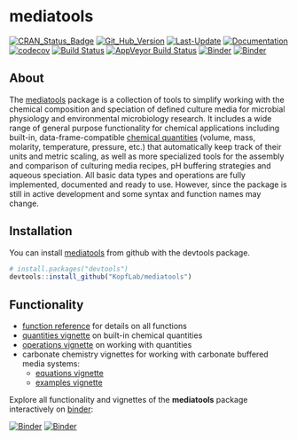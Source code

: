 
<!-- README.md is generated from README.Rmd. Please edit that file -->

# mediatools

[![CRAN\_Status\_Badge](http://www.r-pkg.org/badges/version/mediatools)](https://cran.r-project.org/package=mediatools)
[![Git\_Hub\_Version](https://img.shields.io/badge/GitHub-0.3.2.9999-orange.svg?style=flat-square)](/commits)
[![Last-Update](https://img.shields.io/badge/updated-2018--12--16-yellowgreen.svg)](/commits)
[![Documentation](https://img.shields.io/badge/docs-online-green.svg)](https://kopflab.github.io/mediatools/reference/)
[![codecov](https://codecov.io/github/KopfLab/mediatools/branch/master/graphs/badge.svg)](https://codecov.io/github/Kopflab/mediatools)
[![Build
Status](https://travis-ci.org/KopfLab/mediatools.svg?branch=master)](https://travis-ci.org/KopfLab/mediatools)
[![AppVeyor Build
Status](https://ci.appveyor.com/api/projects/status/github/KopfLab/mediatools?branch=master&svg=true)](https://ci.appveyor.com/project/KopfLab/mediatools)
[![Binder](https://img.shields.io/badge/launch-Jupyter-blue.svg)](https://mybinder.org/v2/gh/KopfLab/mediatools/binder?urlpath=lab)
[![Binder](https://img.shields.io/badge/launch-RStudio-blue.svg)](https://mybinder.org/v2/gh/KopfLab/mediatools/binder?urlpath=rstudio)

## About

The [mediatools](https://kopflab.github.io/mediatools/) package is a
collection of tools to simplify working with the chemical composition
and speciation of defined culture media for microbial physiology and
environmental microbiology research. It includes a wide range of general
purpose functionality for chemical applications including built-in,
data-frame-compatible [chemical
quantities](https://kopflab.github.io/mediatools/articles/quantities.html)
(volume, mass, molarity, temperature, pressure, etc.) that automatically
keep track of their units and metric scaling, as well as more
specialized tools for the assembly and comparison of culturing media
recipes, pH buffering strategies and aqueous speciation. All basic data
types and operations are fully implemented, documented and ready to use.
However, since the package is still in active development and some
syntax and function names may change.

## Installation

You can install [mediatools](https://kopflab.github.io/mediatools/) from
github with the devtools package.

``` r
# install.packages("devtools") 
devtools::install_github("KopfLab/mediatools")
```

## Functionality

  - [function
    reference](https://kopflab.github.io/mediatools/reference/) for
    details on all functions
  - [quantities
    vignette](https://kopflab.github.io/mediatools/articles/quantities.html)
    on built-in chemical quantities
  - [operations
    vignette](https://kopflab.github.io/mediatools/articles/operations.html)
    on working with quantities
  - carbonate chemistry vignettes for working with carbonate buffered
    media systems:
      - [equations
        vignette](https://kopflab.github.io/mediatools/articles/carbonate_chemistry_equations.html)
      - [examples
        vignette](https://kopflab.github.io/mediatools/articles/carbonate_chemistry_examples.html)

Explore all functionality and vignettes of the **mediatools** package
interactively on
[binder](https://mybinder.org/):

[![Binder](https://img.shields.io/badge/launch-Jupyter-blue.svg)](https://mybinder.org/v2/gh/KopfLab/mediatools/binder?urlpath=lab)
[![Binder](https://img.shields.io/badge/launch-RStudio-blue.svg)](https://mybinder.org/v2/gh/KopfLab/mediatools/binder?urlpath=rstudio)
